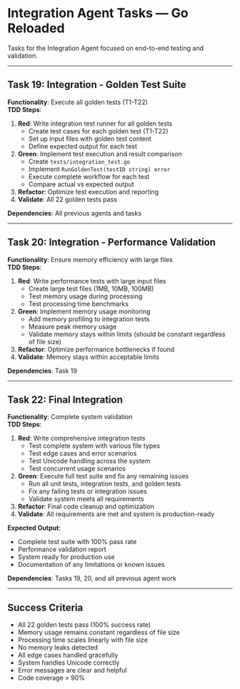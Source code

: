 # Integration Agent Tasks — Go Reloaded

Tasks for the Integration Agent focused on end-to-end testing and validation.

---

## Task 19: Integration - Golden Test Suite
**Functionality**: Execute all golden tests (T1-T22)  
**TDD Steps**:
1. **Red**: Write integration test runner for all golden tests
   - Create test cases for each golden test (T1-T22)
   - Set up input files with golden test content
   - Define expected output for each test
2. **Green**: Implement test execution and result comparison
   - Create `tests/integration_test.go`
   - Implement `RunGoldenTest(testID string) error`
   - Execute complete workflow for each test
   - Compare actual vs expected output
3. **Refactor**: Optimize test execution and reporting
4. **Validate**: All 22 golden tests pass

**Dependencies**: All previous agents and tasks

---

## Task 20: Integration - Performance Validation
**Functionality**: Ensure memory efficiency with large files  
**TDD Steps**:
1. **Red**: Write performance tests with large input files
   - Create large test files (1MB, 10MB, 100MB)
   - Test memory usage during processing
   - Test processing time benchmarks
2. **Green**: Implement memory usage monitoring
   - Add memory profiling to integration tests
   - Measure peak memory usage
   - Validate memory stays within limits (should be constant regardless of file size)
3. **Refactor**: Optimize performance bottlenecks if found
4. **Validate**: Memory stays within acceptable limits

**Dependencies**: Task 19

---

## Task 22: Final Integration
**Functionality**: Complete system validation  
**TDD Steps**:
1. **Red**: Write comprehensive integration tests
   - Test complete system with various file types
   - Test edge cases and error scenarios
   - Test Unicode handling across the system
   - Test concurrent usage scenarios
2. **Green**: Execute full test suite and fix any remaining issues
   - Run all unit tests, integration tests, and golden tests
   - Fix any failing tests or integration issues
   - Validate system meets all requirements
3. **Refactor**: Final code cleanup and optimization
4. **Validate**: All requirements are met and system is production-ready

**Expected Output**:
- Complete test suite with 100% pass rate
- Performance validation report
- System ready for production use
- Documentation of any limitations or known issues

**Dependencies**: Tasks 19, 20, and all previous agent work

---

## Success Criteria

- All 22 golden tests pass (100% success rate)
- Memory usage remains constant regardless of file size
- Processing time scales linearly with file size
- No memory leaks detected
- All edge cases handled gracefully
- System handles Unicode correctly
- Error messages are clear and helpful
- Code coverage > 90%